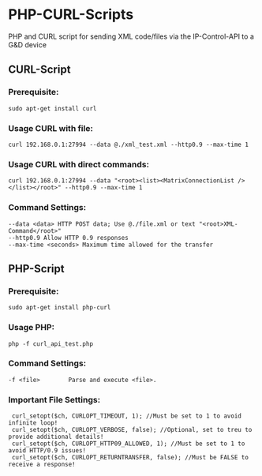 # PHP-CURL-Scripts
PHP and CURL script for sending XML code/files via the IP-Control-API to a G&D device 

## CURL-Script
### Prerequisite:
```
sudo apt-get install curl 
```

### Usage CURL with file:
```
curl 192.168.0.1:27994 --data @./xml_test.xml --http0.9 --max-time 1
```

### Usage CURL with direct commands:
```
curl 192.168.0.1:27994 --data "<root><list><MatrixConnectionList /></list></root>" --http0.9 --max-time 1
```

### Command Settings:
```
--data <data> HTTP POST data; Use @./file.xml or text "<root>XML-Command</root>"
--http0.9 Allow HTTP 0.9 responses  
--max-time <seconds> Maximum time allowed for the transfer
```


## PHP-Script
### Prerequisite:
```
sudo apt-get install php-curl 
```

### Usage PHP:
```
php -f curl_api_test.php
```

### Command Settings:
```
-f <file>        Parse and execute <file>.
```

### Important File Settings:
```
 curl_setopt($ch, CURLOPT_TIMEOUT, 1); //Must be set to 1 to avoid infinite loop!
 curl_setopt($ch, CURLOPT_VERBOSE, false); //Optional, set to treu to provide additional details!
 curl_setopt($ch, CURLOPT_HTTP09_ALLOWED, 1); //Must be set to 1 to avoid HTTP/0.9 issues!
 curl_setopt($ch, CURLOPT_RETURNTRANSFER, false); //Must be FALSE to receive a response!
 ```
